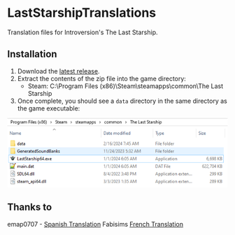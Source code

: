 # LastStarshipTranslations
Translation files for Introversion's The Last Starship.

## Installation

1. Download the [latest release](https://github.com/Totengeist/LastStarshipTranslations/releases).
2. Extract the contents of the zip file into the game directory:
    * Steam: C:\Program Files (x86)\Steam\steamapps\common\The Last Starship
3. Once complete, you should see a `data` directory in the same directory as the game executable:

![Installation directory](assets/install.png)

## Thanks to

emap0707 - [Spanish Translation](https://steamcommunity.com/sharedfiles/filedetails/?id=3161472668)
Fabisims [French Translation](https://steamcommunity.com/sharedfiles/filedetails/?id=3122540653)
